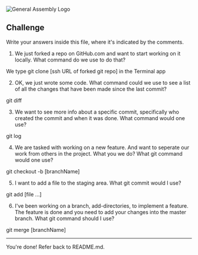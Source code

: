 ![General Assembly Logo](http://i.imgur.com/ke8USTq.png)

## Challenge

Write your answers inside this file, where it's indicated by the comments.

1. We just forked a repo on GitHub.com and want to start working on it locally. What command do we use to do that?

We type
git clone [ssh URL of forked git repo]
in the Terminal app

2. OK, we just wrote some code. What command could we use to see a list of all the changes that have been made since the last commit?

git diff


3. We want to see more info about a specific commit, specifically who created the commit and when it was done. What command would one use?

git log

4. We are tasked with working on a new feature. And want to seperate our work from others in the project. What you we do? What git command would one use?

git checkout -b [branchName]


5. I want to add a file to the staging area. What git commit would I use?

git add [file ...]


6. I've been working on a branch, add-directories, to implement a feature. The feature is done and you need to add your changes into the master branch. What git command should I use?

git merge [branchName]


<hr>

You're done! Refer back to README.md.
